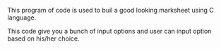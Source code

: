 This program of code is used to buil a good looking marksheet using C language.

This code give you a bunch of input options and user can input option based on his/her choice.
